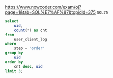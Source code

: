 https://www.nowcoder.com/exam/oj?page=1&tab=SQL%E7%AF%87&topicId=375
`SQL75`

```sql
select
    uid,
    count(*) as cnt
from
    user_client_log
where 
    step = 'order'
group by
    uid
order by
    cnt desc, uid
limit 3;
```
